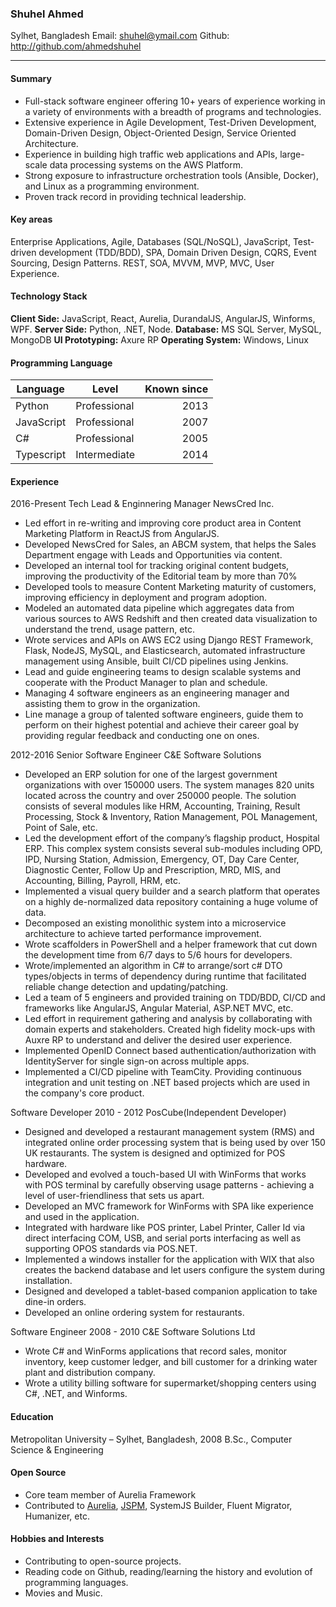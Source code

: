 ### Shuhel Ahmed
Sylhet, Bangladesh
Email: shuhel@ymail.com
Github: http://github.com/ahmedshuhel

---

#### Summary

- Full-stack software engineer offering 10+ years of experience working in a variety of environments with a breadth of programs and technologies.
- Extensive experience in Agile Development, Test-Driven Development, Domain-Driven Design, Object-Oriented Design, Service Oriented Architecture.
- Experience in building high traffic web applications and APIs, large-scale data processing systems on the AWS Platform.
- Strong exposure to infrastructure orchestration tools (Ansible, Docker), and Linux as a programming environment.
- Proven track record in providing technical leadership.

#### Key areas
Enterprise Applications, Agile, Databases (SQL/NoSQL), JavaScript, Test-driven development (TDD/BDD), SPA, Domain Driven Design, CQRS, Event Sourcing, Design Patterns. REST, SOA, MVVM, MVP, MVC, User Experience.

#### Technology Stack
**Client Side:** JavaScript, React, Aurelia, DurandalJS, AngularJS, Winforms, WPF.
**Server Side:** Python, .NET, Node.
**Database:**  MS SQL Server, MySQL, MongoDB
**UI Prototyping:** Axure RP
**Operating System:** Windows, Linux

#### Programming Language

| Language  |Level         | Known since |
|-----------|--------------|------------:|
| Python    | Professional |2013         |
| JavaScript| Professional |2007         |
| C#        | Professional |2005         |
| Typescript| Intermediate |2014         |


#### Experience
2016-Present
Tech Lead & Enginnering Manager
NewsCred Inc.

- Led effort in re-writing and improving core product area in Content Marketing Platform in ReactJS from AngularJS.
- Developed NewsCred for Sales, an ABCM system, that helps the Sales Department engage with Leads and Opportunities via content.
- Developed an internal tool for tracking original content budgets, improving the productivity of the Editorial team by more than 70%
- Developed tools to measure Content Marketing maturity of customers, improving efficiency in deployment and program adoption.
- Modeled an automated data pipeline which aggregates data from various sources to AWS Redshift and then created data visualization to understand the trend, usage pattern, etc.
- Wrote services and APIs on AWS EC2 using Django REST Framework, Flask, NodeJS, MySQL, and Elasticsearch, automated infrastructure management using Ansible, built CI/CD pipelines using Jenkins.
- Lead and guide engineering teams to design scalable systems and cooperate with the Product Manager to plan and schedule.
- Managing 4 software engineers as an engineering manager and assisting them to grow in the organization.
- Line manage a group of talented software engineers, guide them to perform on their highest potential and achieve their career goal by providing regular feedback and conducting one on ones.

2012-2016
Senior Software Engineer
C&E Software Solutions

- Developed an ERP solution for one of the largest government organizations with over 150000 users. The system manages 820 units located across the country and over 250000 people. The solution consists of several modules like HRM, Accounting, Training, Result Processing, Stock & Inventory, Ration Management, POL Management, Point of Sale, etc.
- Led the development effort of the company’s flagship product, Hospital ERP. This complex system consists several sub-modules including OPD, IPD, Nursing Station, Admission, Emergency, OT, Day Care Center, Diagnostic Center, Follow Up and Prescription, MRD, MIS, and Accounting, Billing, Payroll, HRM, etc.
- Implemented a visual query builder and a search platform that operates on a highly de-normalized data repository containing a huge volume of data.
- Decomposed an existing monolithic system into a microservice architecture to achieve tarted performance improvement.
- Wrote scaffolders in PowerShell and a helper framework that cut down the development time from 6/7 days to 5/6 hours for developers.
- Wrote/implemented an algorithm in C# to arrange/sort c# DTO types/objects in terms of dependency during runtime that facilitated reliable change detection and updating/patching.
- Led a team of 5 engineers and provided training on TDD/BDD, CI/CD and frameworks like AngularJS, Angular Material, ASP.NET MVC, etc.
- Led effort in requirement gathering and analysis by collaborating with domain experts and stakeholders. Created high fidelity mock-ups with Auxre RP to understand and deliver the desired user experience.
- Implemented OpenID Connect based authentication/authorization with IdentityServer for single sign-on across multiple apps.
- Implemented a CI/CD pipeline with TeamCity. Providing continuous integration and unit testing on .NET based projects which are used in the company's core product.

Software Developer
2010 - 2012
PosCube(Independent Developer)

- Designed and developed a restaurant management system (RMS) and integrated online order processing system that is being used by over 150 UK restaurants. The system is designed and optimized for POS hardware.
- Developed and evolved a touch-based UI with WinForms that works with POS terminal by carefully observing usage patterns - achieving a level of user-friendliness that sets us apart.
- Developed an MVC framework for WinForms with SPA like experience and used in the application.
- Integrated with hardware like POS printer, Label Printer, Caller Id via direct interfacing COM, USB, and serial ports interfacing as well as supporting OPOS standards via POS.NET.
- Implemented a windows installer for the application with WIX that also creates the backend database and let users configure the system during installation.
- Designed and developed a tablet-based companion application to take dine-in orders.
- Developed an online ordering system for restaurants.

Software Engineer
2008 - 2010
C&E Software Solutions Ltd

- Wrote C# and WinForms applications that record sales, monitor inventory, keep customer ledger, and bill customer for a drinking water plant and distribution company.
- Wrote a utility billing software for supermarket/shopping centers using C#, .NET, and Winforms.

#### Education
Metropolitan University – Sylhet, Bangladesh, 2008
B.Sc., Computer Science & Engineering

#### Open Source
- Core team member of Aurelia Framework
- Contributed to [Aurelia](https://github.com/aurelia/framework), [JSPM](https://github.com/jspm/jspm-cli), SystemJS Builder, Fluent Migrator, Humanizer, etc.

#### Hobbies and Interests
- Contributing to open-source projects.
- Reading code on Github, reading/learning the history and evolution of programming languages.
- Movies and Music.
